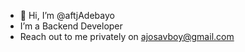 - 👋 Hi, I’m @aftjAdebayo
- I’m a Backend Developer
- Reach out to me privately on ajosavboy@gmail.com

<!---
aftjAdebayo/aftjAdebayo is a ✨ special ✨ repository because its `README.md` (this file) appears on your GitHub profile.
You can click the Preview link to take a look at your changes.
--->
